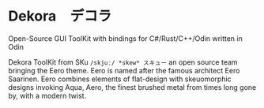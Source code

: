 # Dekora　デコラ
Open-Source GUI ToolKit with bindings for C#/Rust/C++/Odin written in Odin

Dekora ToolKit from SKu ``` /skjuː/ *skew* スキュー ``` an open source team bringing the Eero theme.  Eero is named after the famous architect Eero Saarinen.  Eero combines elements of flat-design with skeuomorphic designs invoking Aqua, Aero, the finest brushed metal from times long gone by, with a modern twist.  
